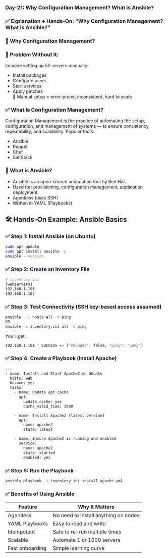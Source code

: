 ### Day-21: Why Configuration Management? What is Ansible?

### ✅ Explanation + Hands-On: "Why Configuration Management? What is Ansible?"

### 🔹 Why Configuration Management?
### 🔧 Problem Without It:
Imagine setting up 50 servers manually:
 - Install packages
 - Configure users
 - Start services
 - Apply patches<br>
🛑 Manual setup = error-prone, inconsistent, hard to scale

### ✅ What Is Configuration Management?
Configuration Management is the practice of automating the setup, configuration, and management of systems — to ensure consistency, repeatability, and scalability.
Popular tools:
 - Ansible
 - Puppet
 - Chef
 - SaltStack

### 🧠 What is Ansible?
 - Ansible is an open-source automation tool by Red Hat.
 - Used for: provisioning, configuration management, application deployment
 - Agentless (uses SSH)
 - Written in YAML (Playbooks)

## 🛠️ Hands-On Example: Ansible Basics
### ✅ Step 1: Install Ansible (on Ubuntu)
```sh
sudo apt update
sudo apt install ansible -y
ansible --version
```

### ✅ Step 2: Create an Inventory File
```sh
# inventory.ini
[webservers]
192.168.1.101
192.168.1.102
```

### ✅ Step 3: Test Connectivity (SSH key-based access assumed)
```sh
ansible  -i hosts all -m ping
OR
ansible -i inventory.ini all -m ping
```
You’ll get:
```sh
192.168.1.101 | SUCCESS => {"changed": false, "ping": "pong"}
```

### ✅ Step 4: Create a Playbook (Install Apache)
```sh
---
- name: Install and Start Apache2 on Ubuntu
  hosts: web
  become: yes
  tasks:
    - name: Update apt cache
      apt:
        update_cache: yes
        cache_valid_time: 3600

    - name: Install Apache2 (latest version)
      apt:
        name: apache2
        state: latest

    - name: Ensure Apache2 is running and enabled
      service:
        name: apache2
        state: started
        enabled: yes
```

### ✅ Step 5: Run the Playbook
```sh
ansible-playbook -i inventory.ini install_apache.yml
```

### ✅ Benefits of Using Ansible
| Feature         | Why It Matters                       |
| --------------- | ------------------------------------ |
| Agentless       | No need to install anything on nodes |
| YAML Playbooks  | Easy to read and write               |
| Idempotent      | Safe to re-run multiple times        |
| Scalable        | Automate 1 or 1000 servers           |
| Fast onboarding | Simple learning curve                |
